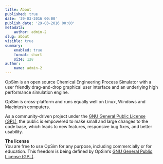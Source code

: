 ```yaml
---
title: About
published: true
date: '29-03-2016 00:00'
publish_date: '29-03-2016 00:00'
metadata:
    author: admin-2
slug: about
visible: true
summary:
    enabled: true
    format: short
    size: 128
author:
    name: admin-2
---
```


OpSim is an open source Chemical Engineering Process Simulator with a user friendly drag-and-drop graphical user interface and an underlying high performance simulation engine.

OpSim is cross-platform and runs equally well on Linux, Windows and Macintosh computers.

As a community-driven project under the [GNU General Public License (GPL)](http://opsim.cc/license/ "License"), the public is empowered to make small and large changes to the code base, which leads to new features, responsive bug fixes, and better usability.

**The license**  
 You are free to use OpSim for any purpose, including commercially or for education. This freedom is being defined by OpSim’s [GNU General Public License (GPL)](http://opsim.cc/license/).